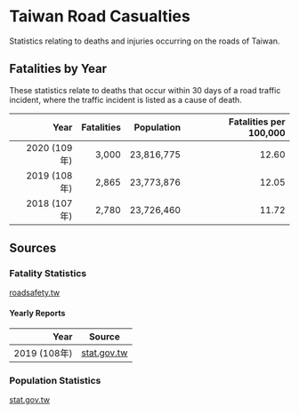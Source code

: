 # Taiwan Road Casualties

Statistics relating to deaths and injuries occurring on the roads of Taiwan.

## Fatalities by Year

These statistics relate to deaths that occur within 30 days of a road traffic incident, where the traffic incident is listed as a cause of death.

| Year | Fatalities | Population | Fatalities per 100,000 |
| --: | --: | --: | --: |
| 2020 (109年) | 3,000 | 23,816,775 | 12.60 |
| 2019 (108年) | 2,865 | 23,773,876 | 12.05 |
| 2018 (107年) | 2,780 | 23,726,460 | 11.72 |

## Sources

### Fatality Statistics

[roadsafety.tw](https://roadsafety.tw/motcgisDashboard/Dashboard/Custom?type=30%E6%97%A5%E6%AD%BB%E4%BA%A1%E4%BA%BA%E6%95%B8)

#### Yearly Reports

| Year | Source |
| --: | -- |
| 2019 (108年) | [stat.gov.tw](https://www.stat.gov.tw/public/Data/0317144756L3EO3FL6.pdf) |


### Population Statistics

[stat.gov.tw](https://eng.stat.gov.tw/point.asp?index=9)
